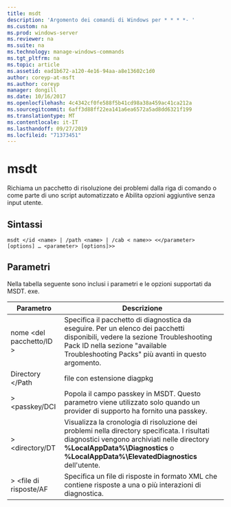```yaml
---
title: msdt
description: 'Argomento dei comandi di Windows per * * * *- '
ms.custom: na
ms.prod: windows-server
ms.reviewer: na
ms.suite: na
ms.technology: manage-windows-commands
ms.tgt_pltfrm: na
ms.topic: article
ms.assetid: ead1b672-a120-4e16-94aa-a8e13602c1d0
author: coreyp-at-msft
ms.author: coreyp
manager: dongill
ms.date: 10/16/2017
ms.openlocfilehash: 4c4342cf0fe588f5b41cd98a38a459ac41ca212a
ms.sourcegitcommit: 6aff3d88ff22ea141a6ea6572a5ad8dd6321f199
ms.translationtype: MT
ms.contentlocale: it-IT
ms.lasthandoff: 09/27/2019
ms.locfileid: "71373451"
---
```

# <a name="msdt"></a>msdt



Richiama un pacchetto di risoluzione dei problemi dalla riga di comando o come parte di uno script automatizzato e Abilita opzioni aggiuntive senza input utente.

## <a name="syntax"></a>Sintassi

```
msdt </id <name> | /path <name> | /cab < name>> <</parameter> [options] … <parameter> [options]>>
```

## <a name="parameters"></a>Parametri

Nella tabella seguente sono inclusi i parametri e le opzioni supportati da MSDT. exe.


|      Parametro      |                                                                                            Descrizione                                                                                             |
|---------------------|----------------------------------------------------------------------------------------------------------------------------------------------------------------------------------------------------|
| nome \<del pacchetto/ID > |        Specifica il pacchetto di diagnostica da eseguire. Per un elenco dei pacchetti disponibili, vedere la sezione Troubleshooting Pack ID nella sezione "available Troubleshooting Packs" più avanti in questo argomento.         |
|  Directory \</Path  |                                                                                           file con estensione diagpkg                                                                                            |
|   > \<passkey/DCI   |                                        Popola il campo passkey in MSDT. Questo parametro viene utilizzato solo quando un provider di supporto ha fornito una passkey.                                         |
|  > \<directory/DT   | Visualizza la cronologia di risoluzione dei problemi nella directory specificata. I risultati diagnostici vengono archiviati nelle directory **%LocalAppData%\Diagnostics** o **%LocalAppData%\ElevatedDiagnostics** dell'utente. |
| > \<file di risposte/AF  |                                               Specifica un file di risposte in formato XML che contiene risposte a una o più interazioni di diagnostica.                                               |

